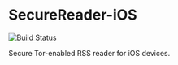 # SecureReader-iOS
[![Build Status](https://travis-ci.org/guardianproject/securereader_ios.svg?branch=master)](https://travis-ci.org/guardianproject/securereader_ios)

Secure Tor-enabled RSS reader for iOS devices.
